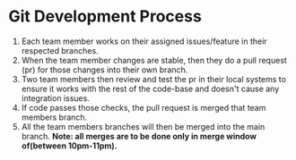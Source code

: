 # Git Development Process

1. Each team member works on their assigned issues/feature in their respected branches.
2. When the team member changes are stable, then they do a pull request (pr) for those changes into their own branch.
3. Two team members then review and test the pr in their local systems to ensure it works with the rest of the code-base and doesn't cause any integration issues.
4. If code passes those checks, the pull request is merged that team members branch. 
5. All the team members branches will then be merged into the main branch.
**Note: all merges are to be done only in merge window of(between 10pm-11pm).**
